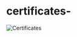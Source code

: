# certificates-

![Certificates]( https://github.com/kasty100/certificates-/blob/main/Kaustubh%20Pingalkar%20Google%20cloud%20Ready%20Certification.png)
